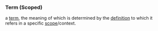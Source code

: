 ### Term (Scoped)

a <a href="https://essif-lab.github.io/framework/docs/terms/term" hovertext="Term: a word or phrase (i.e.: text) that is used in at least one Scope/context to represent a specific Concept.">term</a>, the meaning of which is determined by the <a href="https://essif-lab.github.io/framework/docs/terms/definition" hovertext="Definition: a text that helps Parties to have the same understanding about the meaning of (and Concept behind) a Term, ideally in such a way that these Parties can determine whether or not they make the same distinction.">definition</a> to which it refers in a specific <a href="https://essif-lab.github.io/framework/docs/terms/scope" hovertext="Scope: the extent of the area or subject matter (which we use, e.g., to define Patterns, Concepts, Terms and Glossaries in, but it serves other purposes as well).">scope</a>/context.